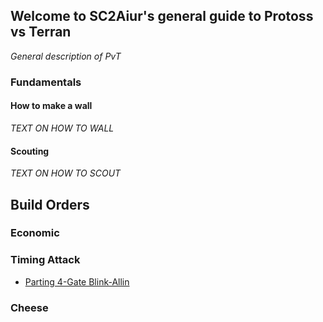<!--
.. title: PvT
.. slug: pvt
.. date: 2020-09-19 07:45:13 UTC
.. tags:
.. category:
.. link:
.. description:
.. type: text
.. author: ZKay
.. hidetitle: True
.. nocomments: True
-->

## Welcome to SC2Aiur's general guide to Protoss vs Terran

*General description of PvT*

### Fundamentals

#### How to make a wall
*TEXT ON HOW TO WALL*

#### Scouting
*TEXT ON HOW TO SCOUT*

## Build Orders

### Economic

### Timing Attack

* [Parting 4-Gate Blink-Allin](/posts/PartinGs-PvT-4-Gate-Blink-Allin)

### Cheese
